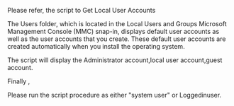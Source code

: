 Please refer, the script to Get Local User Accounts

The Users folder, which is located in the Local Users and Groups Microsoft Management Console (MMC) snap-in, displays default user accounts as well as the user accounts that you create. These default user accounts are created automatically when you install the operating system. 

The script will display the Administrator account,local user account,guest account.

Finally , 

Please  run the script procedure as either "system user" or Loggedinuser.